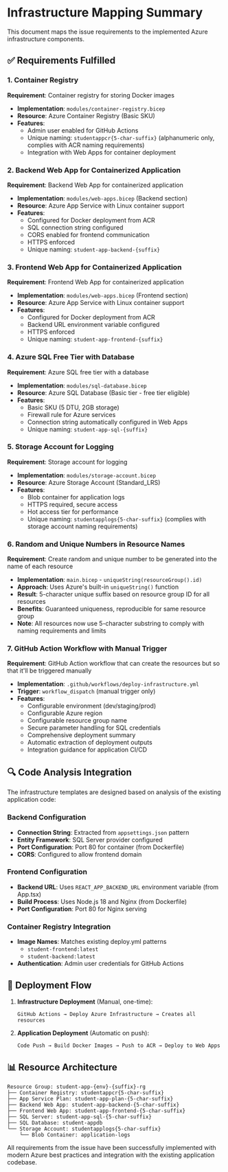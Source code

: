 # Infrastructure Mapping Summary

This document maps the issue requirements to the implemented Azure infrastructure components.

## ✅ Requirements Fulfilled

### 1. Container Registry
**Requirement**: Container registry for storing Docker images
- **Implementation**: `modules/container-registry.bicep`
- **Resource**: Azure Container Registry (Basic SKU)
- **Features**: 
  - Admin user enabled for GitHub Actions
  - Unique naming: `studentappcr{5-char-suffix}` (alphanumeric only, complies with ACR naming requirements)
  - Integration with Web Apps for container deployment

### 2. Backend Web App for Containerized Application
**Requirement**: Backend Web App for containerized application
- **Implementation**: `modules/web-apps.bicep` (Backend section)
- **Resource**: Azure App Service with Linux container support
- **Features**:
  - Configured for Docker deployment from ACR
  - SQL connection string configured
  - CORS enabled for frontend communication
  - HTTPS enforced
  - Unique naming: `student-app-backend-{suffix}`

### 3. Frontend Web App for Containerized Application
**Requirement**: Frontend Web App for containerized application  
- **Implementation**: `modules/web-apps.bicep` (Frontend section)
- **Resource**: Azure App Service with Linux container support
- **Features**:
  - Configured for Docker deployment from ACR
  - Backend URL environment variable configured
  - HTTPS enforced
  - Unique naming: `student-app-frontend-{suffix}`

### 4. Azure SQL Free Tier with Database
**Requirement**: Azure SQL free tier with a database
- **Implementation**: `modules/sql-database.bicep`
- **Resource**: Azure SQL Database (Basic tier - free tier eligible)
- **Features**:
  - Basic SKU (5 DTU, 2GB storage)
  - Firewall rule for Azure services
  - Connection string automatically configured in Web Apps
  - Unique naming: `student-app-sql-{suffix}`

### 5. Storage Account for Logging
**Requirement**: Storage account for logging
- **Implementation**: `modules/storage-account.bicep`
- **Resource**: Azure Storage Account (Standard_LRS)
- **Features**:
  - Blob container for application logs
  - HTTPS required, secure access
  - Hot access tier for performance
  - Unique naming: `studentapplogs{5-char-suffix}` (complies with storage account naming requirements)

### 6. Random and Unique Numbers in Resource Names
**Requirement**: Create random and unique number to be generated into the name of each resource
- **Implementation**: `main.bicep` - `uniqueString(resourceGroup().id)`
- **Approach**: Uses Azure's built-in `uniqueString()` function
- **Result**: 5-character unique suffix based on resource group ID for all resources
- **Benefits**: Guaranteed uniqueness, reproducible for same resource group
- **Note**: All resources now use 5-character substring to comply with naming requirements and limits

### 7. GitHub Action Workflow with Manual Trigger
**Requirement**: GitHub Action workflow that can create the resources but so that it'll be triggered manually
- **Implementation**: `.github/workflows/deploy-infrastructure.yml`
- **Trigger**: `workflow_dispatch` (manual trigger only)
- **Features**:
  - Configurable environment (dev/staging/prod)
  - Configurable Azure region
  - Configurable resource group name
  - Secure parameter handling for SQL credentials
  - Comprehensive deployment summary
  - Automatic extraction of deployment outputs
  - Integration guidance for application CI/CD

## 🔍 Code Analysis Integration

The infrastructure templates are designed based on analysis of the existing application code:

### Backend Configuration
- **Connection String**: Extracted from `appsettings.json` pattern
- **Entity Framework**: SQL Server provider configured
- **Port Configuration**: Port 80 for container (from Dockerfile)
- **CORS**: Configured to allow frontend domain

### Frontend Configuration  
- **Backend URL**: Uses `REACT_APP_BACKEND_URL` environment variable (from App.tsx)
- **Build Process**: Uses Node.js 18 and Nginx (from Dockerfile)
- **Port Configuration**: Port 80 for Nginx serving

### Container Registry Integration
- **Image Names**: Matches existing deploy.yml patterns
  - `student-frontend:latest`
  - `student-backend:latest`
- **Authentication**: Admin user credentials for GitHub Actions

## 🚀 Deployment Flow

1. **Infrastructure Deployment** (Manual, one-time):
   ```
   GitHub Actions → Deploy Azure Infrastructure → Creates all resources
   ```

2. **Application Deployment** (Automatic on push):
   ```
   Code Push → Build Docker Images → Push to ACR → Deploy to Web Apps
   ```

## 📊 Resource Architecture

```
Resource Group: student-app-{env}-{suffix}-rg
├── Container Registry: studentappcr{5-char-suffix}
├── App Service Plan: student-app-plan-{5-char-suffix}
├── Backend Web App: student-app-backend-{5-char-suffix}
├── Frontend Web App: student-app-frontend-{5-char-suffix}
├── SQL Server: student-app-sql-{5-char-suffix}
├── SQL Database: student-appdb
└── Storage Account: studentapplogs{5-char-suffix}
    └── Blob Container: application-logs
```

All requirements from the issue have been successfully implemented with modern Azure best practices and integration with the existing application codebase.